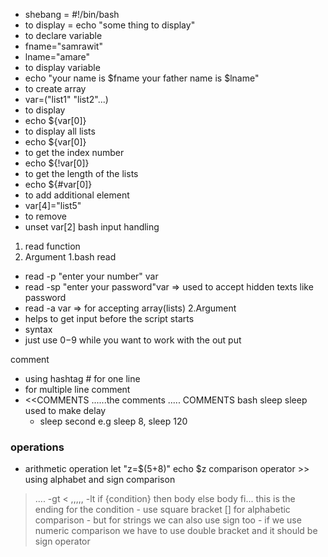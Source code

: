 -  shebang = #!/bin/bash
- to display = echo "some thing to display"
- to declare variable 
- fname="samrawit"
- lname="amare"
- to display variable 
- echo "your name is $fname  your father name is $lname"
- to create array 
- var=("list1" "list2"...)
- to display 
- echo ${var[0]}
- to display all lists 
- echo ${var[0]}
- to get the index number
- echo ${!var[0]}
- to get the length of the lists
-  echo ${#var[0]}
- to add additional element
- var[4]="list5"
- to remove
- unset var[2]
bash input handling
1. read function 
2. Argument
1.bash read
- read -p "enter your number" var
- read -sp "enter your password"var => used to accept hidden texts like password
- read -a var => for accepting array(lists)
2.Argument
- helps to get input before the script starts 
- syntax
- just use $0-$9 while you want to work with the out put

comment 
- using hashtag # for one line
- for multiple line comment 
- <<COMMENTS  ......the comments ..... COMMENTS
bash sleep
  sleep used to make delay
   - sleep second e.g sleep 8, sleep 120 

### operations
- arithmetic operation
let  "z=$(5+8)"
echo $z
comparison operator >> 
using alphabet and sign comparison 
> ....  -gt
< ,,,,, -lt
	if {condition}
	then
	 body 
	 else
	 body
	 fi... this is the ending
	for the condition 
	- use square bracket [] for alphabetic comparison 
	- but for strings we can also use sign too
	- if we use numeric comparison we have to use double bracket and it should be sign operator
